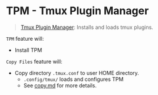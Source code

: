 # TPM - Tmux Plugin Manager
> [Tmux Plugin Manager](https://github.com/tmux-plugins/tpm): Installs and loads tmux plugins.

`TPM` feature will:
- Install TPM

`Copy Files` feature will:
- Copy directory `.tmux.conf` to user HOME directory.
    - `.config/tmux/` loads and configures TPM
    - See [copy.md](./copy.md) for more details. 